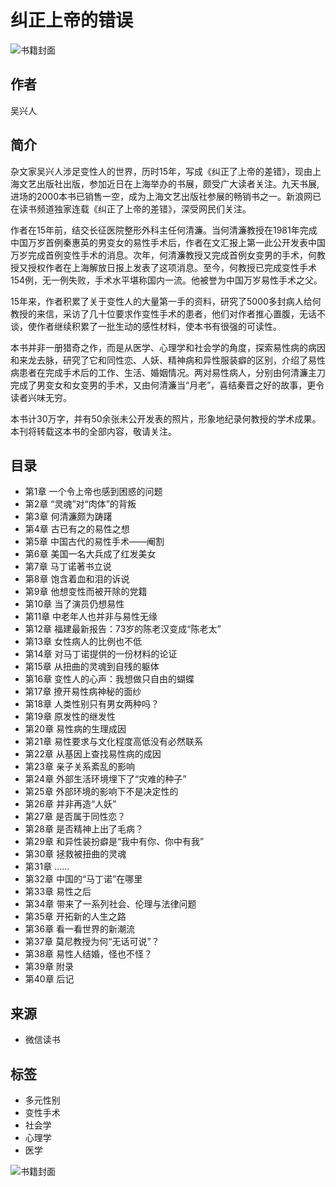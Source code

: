 # 纠正上帝的错误

![书籍封面](https://cdn.weread.qq.com/outpic/480/3000136480.jpg)

## 作者
吴兴人

## 简介
杂文家吴兴人涉足变性人的世界，历时15年，写成《纠正了上帝的差错》，现由上海文艺出版社出版，参加近日在上海举办的书展，颇受广大读者关注。九天书展,进场的2000本书已销售一空，成为上海文艺出版社参展的畅销书之一。新浪网已在读书频道独家连载《纠正了上帝的差错》，深受网民们关注。

作者在15年前，结交长征医院整形外科主任何清濂。当何清濂教授在1981年完成中国万岁首例秦惠英的男变女的易性手术后，作者在文汇报上第一此公开发表中国万岁完成首例变性手术的消息。次年，何清濂教授又完成首例女变男的手术，何教授又授权作者在上海解放日报上发表了这项消息。至今，何教授已完成变性手术154例，无一例失败，手术水平堪称国内一流。他被誉为中国万岁易性手术之父。

15年来，作者积累了关于变性人的大量第一手的资料，研究了5000多封病人给何教授的来信，采访了几十位要求作变性手术的患者，他们对作者推心置腹，无话不谈，使作者继续积累了一批生动的感性材料，使本书有很强的可读性。

本书并非一册猎奇之作，而是从医学、心理学和社会学的角度，探索易性病的病因和来龙去脉，研究了它和同性恋、人妖、精神病和异性服装癖的区别，介绍了易性病患者在完成手术后的工作、生活、婚姻情况。两对易性病人，分别由何清濂主刀完成了男变女和女变男的手术，又由何清濂当“月老”，喜结秦晋之好的故事，更令读者兴味无穷。

本书计30万字，并有50余张未公开发表的照片，形象地纪录何教授的学术成果。本刊将转载这本书的全部内容，敬请关注。

## 目录
- 第1章 一个令上帝也感到困惑的问题
- 第2章 “灵魂”对“肉体”的背叛
- 第3章 何清濂颇为踌躇
- 第4章 古已有之的易性之想
- 第5章 中国古代的易性手术——阉割
- 第6章 美国一名大兵成了红发美女
- 第7章 马丁诺著书立说
- 第8章 饱含着血和泪的诉说
- 第9章 他想变性而被开除的党籍
- 第10章 当了演员仍想易性
- 第11章 中老年人也并非与易性无缘
- 第12章 福建最新报告：73岁的陈老汉变成“陈老太”
- 第13章 女性病人的比例也不低
- 第14章 对马丁诺提供的一份材料的论证
- 第15章 从扭曲的灵魂到自残的躯体
- 第16章 变性人的心声：我想做只自由的蝴蝶
- 第17章 撩开易性病神秘的面纱
- 第18章 人类性别只有男女两种吗？
- 第19章 原发性的继发性
- 第20章 易性病的生理成因
- 第21章 易性要求与文化程度高低没有必然联系
- 第22章 从基因上查找易性病的成因
- 第23章 亲子关系紊乱的影响
- 第24章 外部生活环境埋下了“灾难的种子”
- 第25章 外部环境的影响下不是决定性的
- 第26章 并非再造“人妖”
- 第27章 是否属于同性恋？
- 第28章 是否精神上出了毛病？
- 第29章 和异性装扮癖是“我中有你、你中有我”
- 第30章 拯救被扭曲的灵魂
- 第31章 ……
- 第32章 中国的“马丁诺”在哪里
- 第33章 易性之后
- 第34章 带来了一系列社会、伦理与法律问题
- 第35章 开拓新的人生之路
- 第36章 看一看世界的新潮流
- 第37章 莫尼教授为何“无话可说”？
- 第38章 易性人结婚，怪也不怪？
- 第39章 附录
- 第40章 后记

## 来源
- 微信读书

## 标签
- 多元性别
- 变性手术
- 社会学
- 心理学
- 医学

![书籍封面](https://cdn.weread.qq.com/outpic/480/3000136480.jpg)
<!-- tcd_original_link https://weread.qq.com/web/bookDetail/39e32e60811e1d850g010fc6 -->
